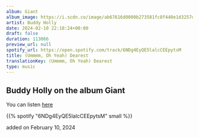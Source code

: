 ```yaml
---
album: Giant
album_image: https://i.scdn.co/image/ab67616d0000b273581fc8f440e1d3257d40586a
artist: Buddy Holly
date: 2024-02-10 22:10:24+00:00
draft: false
duration: 113066
preview_url: null
spotify_url: https://open.spotify.com/track/6NDg4EyQE5lalcCEEpytsM
title: (Ummmm, Oh Yeah) Dearest
translationKey: (Ummmm, Oh Yeah) Dearest
type: music
---
```


## Buddy Holly on the album Giant

You can listen [here](https://open.spotify.com/track/6NDg4EyQE5lalcCEEpytsM)

{{% spotify "6NDg4EyQE5lalcCEEpytsM" small %}}

added on February 10, 2024